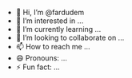 - 👋 Hi, I’m @fardudem
- 👀 I’m interested in ...
- 🌱 I’m currently learning ...
- 💞️ I’m looking to collaborate on ...
- 📫 How to reach me ...
- 😄 Pronouns: ...
- ⚡ Fun fact: ...

<!---
fardudem/fardudem is a ✨ special ✨ repository because its `README.md` (this file) appears on your GitHub profile.
You can click the Preview link to take a look at your changes.
--->
